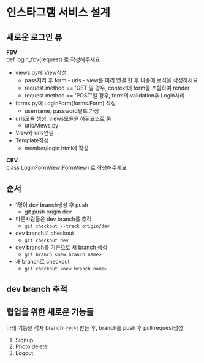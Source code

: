 # 인스타그램 서비스 설계

## 새로운 로그인 뷰

**FBV**  
def login_fbv(request) 로 작성해주세요

- views.py에 View작성
	- pass처리 후 form - urls - view를 미리 연결 한 후 나중에 로직을 작성하세요
	- request.method == 'GET'일 경우, context에 form을 포함하여 render
	- request.method == 'POST'일 경우, form의 validation후 Login처리
- forms.py에 LoginForm(forms.Form) 작성
	- username, password필드 가짐
- urls모듈 생성, views모듈을 하위요소로 둠
	- urls/views.py
- View와 urls연결
- Template작성
	- member/login.html에 작성

	
**CBV**  
class LoginFormView(FormView) 로  작성해주세요

## 순서

- 1명이 dev branch생성 후 push
	- git push origin dev
- 다른사람들은 dev branch를 추적
	- `git checkout --track origin/dev`
- dev branch로 checkout
	- `git checkout dev`
- dev branch를 기준으로 새 branch 생성
	- `git branch <new branch name>`
- 새 branch로 checkout
	- `git checkout <new branch name>`

## dev branch 추적




## 협업을 위한 새로운 기능들

아래 기능을 각자 branch나눠서 만든 후, branch를 push 후 pull request생성

1. Signup
2. Photo delete
3. Logout

